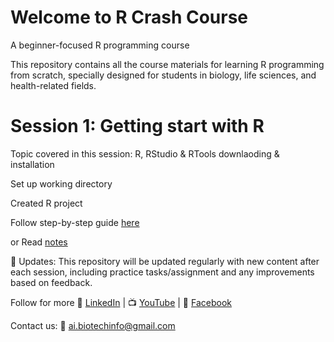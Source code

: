 # Welcome to R Crash Course
A beginner-focused R programming course 

This repository contains all the course materials for learning R programming from scratch, specially designed for students in biology, life sciences, and health-related fields.

# Session 1: Getting start with R

Topic covered in this session:
  R, RStudio & RTools downlaoding & installation
  
  Set up working directory
  
  Created R project
  
Follow step-by-step guide [here](https://youtu.be/hRwhbnGCFKM?si=dOM0TFTfknziTmli)

or Read [notes](https://github.com/AI-Biotechnology-Bioinformatics/R_programming_Introduction/blob/main/Session1%20Getting%20Start%20with%20R.pdf) 




🔁 Updates:
This repository will be updated regularly with new content after each session, including practice tasks/assignment and any improvements based on feedback.

Follow for more 
🔗 [LinkedIn](linkedin.com/company/ai-and-biotechnology-bioinformatics) |
📺 [YouTube](https://www.youtube.com/channel/UCj3gvFgTJNZpwKKn5IwpYCg) |
📘 [Facebook](https://www.facebook.com/people/AI-and-BiotechnologyBioinformatics/61566611634266/)  

Contact us: 📧 ai.biotechinfo@gmail.com

